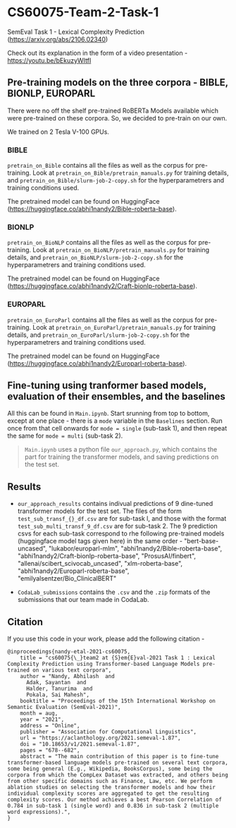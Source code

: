 # CS60075-Team-2-Task-1
 SemEval Task 1 - Lexical Complexity Prediction (https://arxiv.org/abs/2106.02340)

 Check out its explanation in the form of a video presentation - https://youtu.be/bEkuzyWItfI

## Pre-training models on the three corpora - BIBLE, BIONLP, EUROPARL

There were no off the shelf pre-trained RoBERTa Models available which were pre-trained on these corpora. So, we decided to pre-train on our own.

We trained on 2 Tesla V-100 GPUs.

### BIBLE

`pretrain_on_Bible` contains all the files as well as the corpus for pre-training. Look at `pretrain_on_Bible/pretrain_manuals.py` for training details, and  `pretrain_on_Bible/slurm-job-2-copy.sh` for the hyperparametrers and training conditions used.

The pretrained model can be found on HuggingFace (https://huggingface.co/abhi1nandy2/Bible-roberta-base).

### BIONLP

`pretrain_on_BioNLP` contains all the files as well as the corpus for pre-training. Look at `pretrain_on_BioNLP/pretrain_manuals.py` for training details, and  `pretrain_on_BioNLP/slurm-job-2-copy.sh` for the hyperparametrers and training conditions used.

The pretrained model can be found on HuggingFace (https://huggingface.co/abhi1nandy2/Craft-bionlp-roberta-base).

### EUROPARL

`pretrain_on_EuroParl` contains all the files as well as the corpus for pre-training. Look at `pretrain_on_EuroParl/pretrain_manuals.py` for training details, and  `pretrain_on_EuroParl/slurm-job-2-copy.sh` for the hyperparametrers and training conditions used.

The pretrained model can be found on HuggingFace (https://huggingface.co/abhi1nandy2/Europarl-roberta-base).

## Fine-tuning using tranformer based models, evaluation of their ensembles, and the baselines

All this can be found in `Main.ipynb`. Start srunning from top to bottom, except at one place - there is a `mode` variable in the `Baselines` section. Run once from that cell onwards for `mode = single` (sub-task 1), and then repeat the same for `mode = multi` (sub-task 2).

> `Main.ipynb` uses a python file `our_approach.py`, which contains the part for training the transformer models, and saving predictions on the test set.

## Results

- `our_approach_results` contains indivual predictions of 9 dine-tuned transformer models for the test set. The files of the form `test_sub_transf_{}_df.csv` are for sub-task l, and those with the format `test_sub_multi_transf_9_df.csv` are for sub-task 2. The 9 prediction csvs for each sub-task correspond to rhe following pre-trained models (huggingface model tags given here) in the same order -
"bert-base-uncased", "lukabor/europarl-mlm", "abhi1nandy2/Bible-roberta-base", "abhi1nandy2/Craft-bionlp-roberta-base", "ProsusAI/finbert", "allenai/scibert_scivocab_uncased", "xlm-roberta-base", "abhi1nandy2/Europarl-roberta-base", "emilyalsentzer/Bio_ClinicalBERT"

- `CodaLab_submissions` contains the `.csv` and the `.zip` formats of the submissions that our team made in CodaLab.

## Citation

If you use this code in your work, please add the following citation -
```
@inproceedings{nandy-etal-2021-cs60075,
    title = "cs60075{\_}team2 at {S}em{E}val-2021 Task 1 : Lexical Complexity Prediction using Transformer-based Language Models pre-trained on various text corpora",
    author = "Nandy, Abhilash  and
      Adak, Sayantan  and
      Halder, Tanurima  and
      Pokala, Sai Mahesh",
    booktitle = "Proceedings of the 15th International Workshop on Semantic Evaluation (SemEval-2021)",
    month = aug,
    year = "2021",
    address = "Online",
    publisher = "Association for Computational Linguistics",
    url = "https://aclanthology.org/2021.semeval-1.87",
    doi = "10.18653/v1/2021.semeval-1.87",
    pages = "678--682",
    abstract = "The main contribution of this paper is to fine-tune transformer-based language models pre-trained on several text corpora, some being general (E.g., Wikipedia, BooksCorpus), some being the corpora from which the CompLex Dataset was extracted, and others being from other specific domains such as Finance, Law, etc. We perform ablation studies on selecting the transformer models and how their individual complexity scores are aggregated to get the resulting complexity scores. Our method achieves a best Pearson Correlation of 0.784 in sub-task 1 (single word) and 0.836 in sub-task 2 (multiple word expressions).",
}
```

